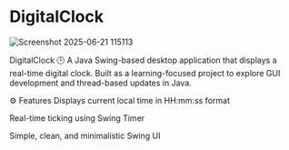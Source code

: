 # DigitalClock
![Screenshot 2025-06-21 115113](https://github.com/user-attachments/assets/a83584f0-af8f-4565-bad2-7d0f6ec20bea)

DigitalClock 🕒
A Java Swing-based desktop application that displays a real-time digital clock. Built as a learning-focused project to explore GUI development and thread-based updates in Java.

⚙️ Features
Displays current local time in HH:mm:ss format

Real-time ticking using Swing Timer

Simple, clean, and minimalistic Swing UI
